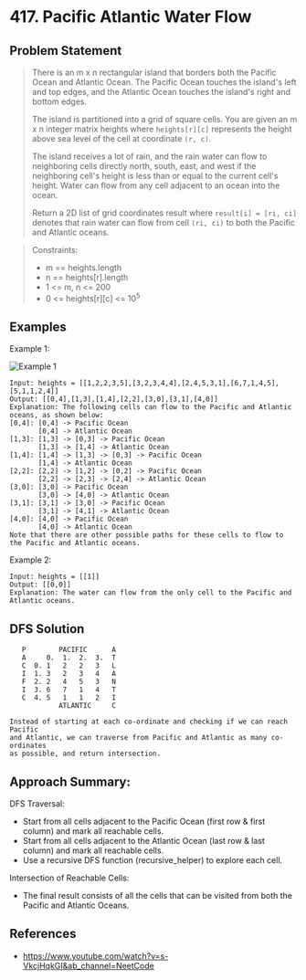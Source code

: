 # 417. Pacific Atlantic Water Flow

## Problem Statement

> There is an m x n rectangular island that borders both the Pacific Ocean and Atlantic Ocean. The Pacific Ocean touches the island's left and top edges, and the Atlantic Ocean touches the island's right and bottom edges.
>
> The island is partitioned into a grid of square cells. You are given an m x n integer matrix heights where `heights[r][c]` represents the height above sea level of the cell at coordinate `(r, c)`.
>
> The island receives a lot of rain, and the rain water can flow to neighboring cells directly north, south, east, and west if the neighboring cell's height is less than or equal to the current cell's height. Water can flow from any cell adjacent to an ocean into the ocean.
>
> Return a 2D list of grid coordinates result where `result[i] = [ri, ci]` denotes that rain water can flow from cell `(ri, ci)` to both the Pacific and Atlantic oceans.

> Constraints:
>
> - m == heights.length
> - n == heights[r].length
> - 1 <= m, n <= 200
> - 0 <= heights[r][c] <= 10<sup>5</sup>

## Examples

Example 1:

![Example 1](https://assets.leetcode.com/uploads/2021/06/08/waterflow-grid.jpg)

```
Input: heights = [[1,2,2,3,5],[3,2,3,4,4],[2,4,5,3,1],[6,7,1,4,5],[5,1,1,2,4]]
Output: [[0,4],[1,3],[1,4],[2,2],[3,0],[3,1],[4,0]]
Explanation: The following cells can flow to the Pacific and Atlantic oceans, as shown below:
[0,4]: [0,4] -> Pacific Ocean
       [0,4] -> Atlantic Ocean
[1,3]: [1,3] -> [0,3] -> Pacific Ocean
       [1,3] -> [1,4] -> Atlantic Ocean
[1,4]: [1,4] -> [1,3] -> [0,3] -> Pacific Ocean
       [1,4] -> Atlantic Ocean
[2,2]: [2,2] -> [1,2] -> [0,2] -> Pacific Ocean
       [2,2] -> [2,3] -> [2,4] -> Atlantic Ocean
[3,0]: [3,0] -> Pacific Ocean
       [3,0] -> [4,0] -> Atlantic Ocean
[3,1]: [3,1] -> [3,0] -> Pacific Ocean
       [3,1] -> [4,1] -> Atlantic Ocean
[4,0]: [4,0] -> Pacific Ocean
       [4,0] -> Atlantic Ocean
Note that there are other possible paths for these cells to flow to the Pacific and Atlantic oceans.
```

Example 2:

```
Input: heights = [[1]]
Output: [[0,0]]
Explanation: The water can flow from the only cell to the Pacific and Atlantic oceans.
```

## DFS Solution

```
   P        PACIFIC      A
   A     0.  1.  2.  3.  T
   C  0. 1   2   2   3   L
   I  1. 3   2   3   4   A
   F  2. 2   4   5   3   N
   I  3. 6   7   1   4   T
   C  4. 5   1   1   2   I
            ATLANTIC     C

Instead of starting at each co-ordinate and checking if we can reach Pacific
and Atlantic, we can traverse from Pacific and Atlantic as many co-ordinates
as possible, and return intersection.
```

## Approach Summary:

DFS Traversal:

- Start from all cells adjacent to the Pacific Ocean (first row & first column) and mark all reachable cells.
- Start from all cells adjacent to the Atlantic Ocean (last row & last column) and mark all reachable cells.
- Use a recursive DFS function (recursive_helper) to explore each cell.

Intersection of Reachable Cells:

- The final result consists of all the cells that can be visited from both the Pacific and Atlantic Oceans.

## References

- https://www.youtube.com/watch?v=s-VkcjHqkGI&ab_channel=NeetCode
